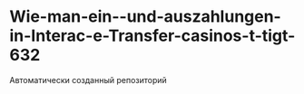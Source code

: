 # Wie-man-ein--und-auszahlungen-in-Interac-e-Transfer-casinos-t-tigt-632
Автоматически созданный репозиторий
